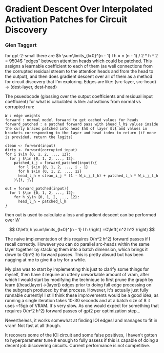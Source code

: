# Gradient Descent Over Interpolated Activation Patches for Circuit Discovery
### Glen Taggart

for gpt-2-small there are 
$h \sum\limits_{l=0}^{n - 1} l h = n (n - 1) / 2 * h ^ 2 = 9504$
 "edges" between attention heads which could be patched. This assigns a learnable coefficient to each of them (as well connections from the corrupted residual stream to the attention heads and from the head to the output), and then does gradient descent over all of them as a method for circuit discovery that I'm exploring. Edges are like: (src-layer, src-head) -> (dest-layer, dest-head) 


The psuedocode (glossing over the output coefficients and residual input coefficient) for what is calculated is like:
activations from normal vs corrupted run: 
```
W : edge weights
forward : normal model forward to get cached values for heads
forward_patched : a patched forward pass with $head_l_h$ values inside the curly braces patched into head $h$ of layer $l$ and values in brackets corresponding to the layer and head index to return (if none is provided, return the logits)

clean <- forward(input) 
dirty <- forward(corrupted input)
for i $\in {0, 1, 2, ..., 12}:
  for j $\in {0, 1, 2, ..., 12}:
    patched_i_j = forward_patched(input)\{
      for l $\in {0, 1, 2, ..., i - 1}
      for h $\in {0, 1, 2, ..., 12}
      head_l_h = clean_i_j * (1 - W_i_j_l_h) + patched_l_h * W_i_j_l_h
    )\[i, j\]

out = forward_patched(input){
  for l $\in {0, 1, 2, ..., 12}:
    for h $\in {0, 1, 2, ..., 12}:
      head_l_h = patched_l_h
}
```

then out is used to calculate a loss and gradient descent can be performed over $W$



$$
O\left(
  h \sum\limits_{l=0}^{n - 1} l h 
\right)
=O\left(
n^2 h^2 
\right)
$$


The naive implementation of this requires O(n^2 h^2) forward passes if I recall correctly. However you can do parallel src-heads within the same layer together by stacking them into a batch dimension, which brings it down to O(n^2 h) forward passes. This is pretty absurd but has been nagging at me to give it a try for a while. 

My plan was to start by implementing this just to clarify some things for myself, then have it require an utterly unworkable amount of vram, after which I would start by modifying the technique to first prune the graph by learn ((head,layer)->(layer)) edges prior to doing full edge processing on the subgraph produced by that process. However, it's actually just fully runnable currently! I still think these improvements would be a good idea, as running a single iteration takes 10-30 seconds and at a batch size of 8 it uses ~15gb of VRAM. It's very slow. As one would expect for something that requires O(n^2 h^2) forward passes of gpt2 per optimization step...

Nevertheless, it works somewhat at finding IOI edges! and manages to fit in vram! Not fast at all though.

It recovers some of the IOI circuit and some false positives, I haven't gotten to hyperparameter tune it enough to fully assess if this is capable of doing a decent job discovering circuits. Current performance is not competitive.




